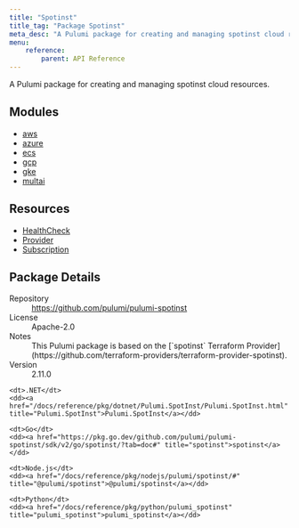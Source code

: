 ```yaml
---
title: "Spotinst"
title_tag: "Package Spotinst"
meta_desc: "A Pulumi package for creating and managing spotinst cloud resources."
menu:
    reference:
        parent: API Reference
---
```


<!-- WARNING: this file was generated by Pulumi Docs Generator. -->
<!-- Do not edit by hand unless you're certain you know what you are doing! -->

A Pulumi package for creating and managing spotinst cloud resources.

<h2 id="modules">Modules</h2>
<ul class="api">
    <li><a href="aws/" title="aws"><span class="symbol module"></span>aws</a></li>
    <li><a href="azure/" title="azure"><span class="symbol module"></span>azure</a></li>
    <li><a href="ecs/" title="ecs"><span class="symbol module"></span>ecs</a></li>
    <li><a href="gcp/" title="gcp"><span class="symbol module"></span>gcp</a></li>
    <li><a href="gke/" title="gke"><span class="symbol module"></span>gke</a></li>
    <li><a href="multai/" title="multai"><span class="symbol module"></span>multai</a></li>
</ul>

<h2 id="resources">Resources</h2>
<ul class="api">
    <li><a href="healthcheck" title="HealthCheck"><span class="symbol resource"></span>HealthCheck</a></li>
    <li><a href="provider" title="Provider"><span class="symbol resource"></span>Provider</a></li>
    <li><a href="subscription" title="Subscription"><span class="symbol resource"></span>Subscription</a></li>
</ul>

<h2 id="package-details">Package Details</h2>
<dl class="package-details">
	<dt>Repository</dt>
	<dd><a href="https://github.com/pulumi/pulumi-spotinst">https://github.com/pulumi/pulumi-spotinst</a></dd>
	<dt>License</dt>
	<dd>Apache-2.0</dd>
	<dt>Notes</dt>
	<dd>This Pulumi package is based on the [`spotinst` Terraform Provider](https://github.com/terraform-providers/terraform-provider-spotinst).</dd>
	<dt>Version</dt>
	<dd>2.11.0</dd>
</dl>



<dl class="tabular">

    <dt>.NET</dt>
    <dd><a href="/docs/reference/pkg/dotnet/Pulumi.SpotInst/Pulumi.SpotInst.html" title="Pulumi.SpotInst">Pulumi.SpotInst</a></dd>

    <dt>Go</dt>
    <dd><a href="https://pkg.go.dev/github.com/pulumi/pulumi-spotinst/sdk/v2/go/spotinst/?tab=doc#" title="spotinst">spotinst</a></dd>

    <dt>Node.js</dt>
    <dd><a href="/docs/reference/pkg/nodejs/pulumi/spotinst/#" title="@pulumi/spotinst">@pulumi/spotinst</a></dd>

    <dt>Python</dt>
    <dd><a href="/docs/reference/pkg/python/pulumi_spotinst" title="pulumi_spotinst">pulumi_spotinst</a></dd>

</dl>

